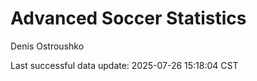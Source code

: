 # Advanced Soccer Statistics
Denis Ostroushko

<!-- gfm -->

Last successful data update: 2025-07-26 15:18:04 CST
